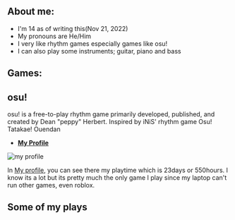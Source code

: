
## **About me:**
- I'm 14 as of writing this(Nov 21, 2022)
- My pronouns are He/Him
- I very like rhythm games especially games like osu!
- I can also play some instruments; guitar, piano and bass

## **Games:**

## osu!
osu! is a free-to-play rhythm game primarily developed, published, and created by Dean "peppy" Herbert. Inspired by iNiS' rhythm game Osu! Tatakae! Ouendan


- [**My Profile**](https://osu.ppy.sh/users/19673628)

![my profile](https://cdn.discordapp.com/attachments/876015914179522591/1044241336947195914/image.png)

In [My profile](https://osu.ppy.sh/users/19673628), you can see there my playtime which is 23days or 550hours. I know its a lot but its pretty much the only game I play since my laptop can't run other games, even roblox.

##  Some of my plays

